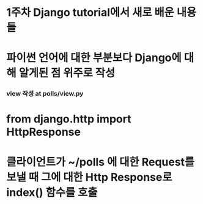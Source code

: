 # 1주차 Django tutorial에서 새로 배운 내용들
# 파이썬 언어에 대한 부분보다 Django에 대해 알게된 점 위주로 작성

### view 작성 at polls/view.py
# from django.http import HttpResponse
# 클라이언트가 ~/polls 에 대한 Request를 보낼 때 그에 대한 Http Response로 index() 함수를 호출

